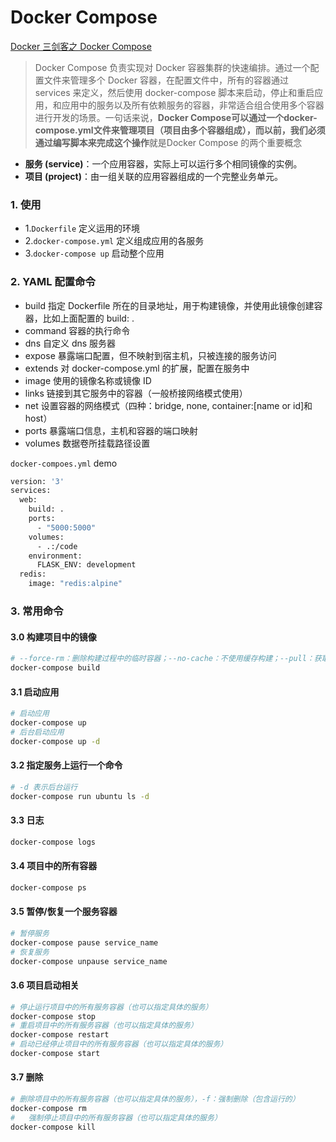 # Docker Compose
[Docker 三剑客之 Docker Compose](https://www.cnblogs.com/xishuai/p/docker-compose.html) 

> Docker Compose 负责实现对 Docker 容器集群的快速编排。通过一个配置文件来管理多个 Docker 容器，在配置文件中，所有的容器通过 services 来定义，然后使用 docker-compose 脚本来启动，停止和重启应用，和应用中的服务以及所有依赖服务的容器，非常适合组合使用多个容器进行开发的场景。一句话来说，**Docker Compose可以通过一个docker-compose.yml文件来管理项目（项目由多个容器组成），而以前，我们必须通过编写脚本来完成这个操作**就是Docker Compose 的两个重要概念

- **服务 (service)**：一个应用容器，实际上可以运行多个相同镜像的实例。
- **项目 (project)**：由一组关联的应用容器组成的一个完整业务单元。

### 1. 使用

- 1.`Dockerfile` 定义运用的环境
- 2.`docker-compose.yml` 定义组成应用的各服务
- 3.`docker-compose up` 启动整个应用

### 2. YAML 配置命令

- build 指定 Dockerfile 所在的目录地址，用于构建镜像，并使用此镜像创建容器，比如上面配置的 build: .
- command 容器的执行命令
- dns 自定义 dns 服务器
- expose 暴露端口配置，但不映射到宿主机，只被连接的服务访问
- extends 对 docker-compose.yml 的扩展，配置在服务中
- image 使用的镜像名称或镜像 ID
- links 链接到其它服务中的容器（一般桥接网络模式使用）
- net 设置容器的网络模式（四种：bridge, none, container:[name or id]和 host）
- ports 暴露端口信息，主机和容器的端口映射
- volumes 数据卷所挂载路径设置

`docker-compoes.yml` demo

```bash
version: '3'
services:
  web:
    build: .
    ports:
      - "5000:5000"
    volumes:
      - .:/code
    environment:
      FLASK_ENV: development
  redis:
    image: "redis:alpine"
```

### 3. 常用命令

#### 3.0 构建项目中的镜像
```bash
# --force-rm：删除构建过程中的临时容器；--no-cache：不使用缓存构建；--pull：获取最新版本的镜像
docker-compose build
```

#### 3.1 启动应用

```bash
# 启动应用
docker-compose up
# 后台启动应用
docker-compose up -d
```

#### 3.2 指定服务上运行一个命令

```bash
# -d 表示后台运行
docker-compose run ubuntu ls -d
```

#### 3.3 日志

```bash
docker-compose logs
```

#### 3.4 项目中的所有容器

```bash
docker-compose ps
```

#### 3.5 暂停/恢复一个服务容器

```bash
# 暂停服务
docker-compose pause service_name
# 恢复服务
docker-compose unpause service_name
```

#### 3.6 项目启动相关

```bash
# 停止运行项目中的所有服务容器（也可以指定具体的服务）
docker-compose stop
# 重启项目中的所有服务容器（也可以指定具体的服务）
docker-compose restart
# 启动已经停止项目中的所有服务容器（也可以指定具体的服务）
docker-compose start
```

#### 3.7 删除

```bash
# 删除项目中的所有服务容器（也可以指定具体的服务），-f：强制删除（包含运行的）
docker-compose rm
#	强制停止项目中的所有服务容器（也可以指定具体的服务）
docker-compose kill
```
